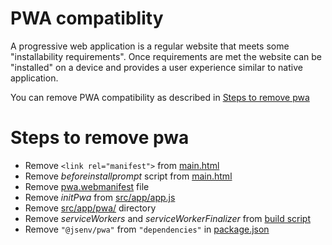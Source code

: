 # PWA compatiblity

A progressive web application is a regular website that meets some "installability requirements".
Once requirements are met the website can be "installed" on a device and provides a user experience similar to native application.

You can remove PWA compatibility as described in [Steps to remove pwa](#Steps-to-remove-pwa)

# Steps to remove pwa

- Remove `<link rel="manifest">` from [main.html](../../src/main.html#L13)
- Remove _beforeinstallprompt_ script from [main.html](../../src/main.html#L106-L120)
- Remove [pwa.webmanifest](../../src/pwa.webmanifest) file
- Remove _initPwa_ from [src/app/app.js](../../src/app/app.js)
- Remove [src/app/pwa/](../../src/app/pwa) directory
- Remove _serviceWorkers_ and _serviceWorkerFinalizer_ from [build script](../../script/build/build.mjs#L24-L27)
- Remove `"@jsenv/pwa"` from `"dependencies"` in [package.json](../../package.json#L40)
